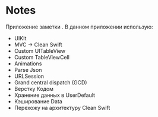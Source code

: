 # Notes
Приложение заметки .
В данном приложении использую:
- UIKIt
- MVC -> Clean Swift
- Сustom UITableView
- Custom TableViewCell
- Animations
- Parse Json
- URLSession
- Grand central dispatch (GCD)
- Верстку Кодом
- Хранение данных в UserDefault
- Кэширование Data
- Перехожу на архитектуру Clean Swift
